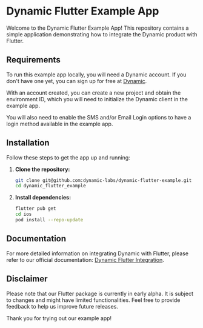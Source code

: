 # Dynamic Flutter Example App

Welcome to the Dynamic Flutter Example App! This repository contains a simple application demonstrating how to integrate the Dynamic product with Flutter.

## Requirements

To run this example app locally, you will need a Dynamic account. If you don't have one yet, you can sign up for free at [Dynamic](https://dynamic.xyz/).

With an account created, you can create a new project and obtain the environment ID, which you will need to initialize the Dynamic client in the example app.

You will also need to enable the SMS and/or Email Login options to have a login method available in the example app.

## Installation

Follow these steps to get the app up and running:

1. **Clone the repository:**

   ```bash
   git clone git@github.com:dynamic-labs/dynamic-flutter-example.git
   cd dynamic_flutter_example
   ```

2. **Install dependencies:**

   ```bash
   flutter pub get
   cd ios
   pod install --repo-update
   ```

## Documentation

For more detailed information on integrating Dynamic with Flutter, please refer to our official documentation: [Dynamic Flutter Integration](https://docs.dynamic.xyz/sdks/flutter/client).

## Disclaimer

Please note that our Flutter package is currently in early alpha. It is subject to changes and might have limited functionalities. Feel free to provide feedback to help us improve future releases.

Thank you for trying out our example app!
